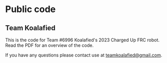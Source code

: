 # Public code
## Team Koalafied
This is the code for Team #6996 Koalafied's 2023 Charged Up FRC robot. Read the PDF for an overview of the code.

If you have any questions please contact use at teamkoalafied@gmail.com.
